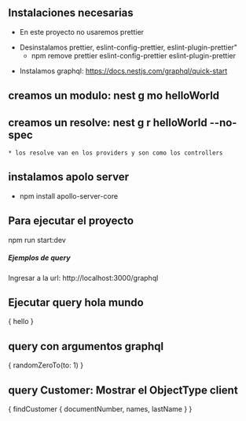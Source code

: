 ## Instalaciones necesarias ##########
- En este proyecto no usaremos prettier
* Desinstalamos prettier, eslint-config-prettier, eslint-plugin-prettier"
  * npm remove prettier eslint-config-prettier eslint-plugin-prettier
- Instalamos graphql: https://docs.nestjs.com/graphql/quick-start
## creamos un modulo: nest g mo helloWorld
## creamos un resolve: nest g r helloWorld --no-spec
    * los resolve van en los providers y son como los controllers
## instalamos apolo server 
 -  npm install apollo-server-core
## Para ejecutar el proyecto
npm run start:dev
##### Ejemplos de query ########
Ingresar a la url: http://localhost:3000/graphql
## Ejecutar query hola mundo

{
  hello
}
## query con argumentos graphql
{
 randomZeroTo(to: 1)
}
## query Customer: Mostrar el ObjectType client
{
  findCustomer {
    documentNumber,
    names,
    lastName
  }
}
  